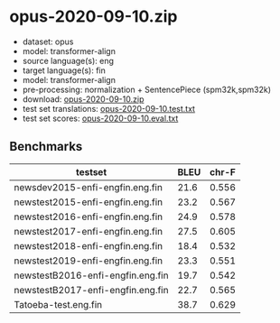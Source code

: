 # opus-2020-09-10.zip

* dataset: opus
* model: transformer-align
* source language(s): eng
* target language(s): fin
* model: transformer-align
* pre-processing: normalization + SentencePiece (spm32k,spm32k)
* download: [opus-2020-09-10.zip](https://object.pouta.csc.fi/Tatoeba-MT-models/eng-fin/opus-2020-09-10.zip)
* test set translations: [opus-2020-09-10.test.txt](https://object.pouta.csc.fi/Tatoeba-MT-models/eng-fin/opus-2020-09-10.test.txt)
* test set scores: [opus-2020-09-10.eval.txt](https://object.pouta.csc.fi/Tatoeba-MT-models/eng-fin/opus-2020-09-10.eval.txt)

## Benchmarks

| testset               | BLEU  | chr-F |
|-----------------------|-------|-------|
| newsdev2015-enfi-engfin.eng.fin 	| 21.6 	| 0.556 |
| newstest2015-enfi-engfin.eng.fin 	| 23.2 	| 0.567 |
| newstest2016-enfi-engfin.eng.fin 	| 24.9 	| 0.578 |
| newstest2017-enfi-engfin.eng.fin 	| 27.5 	| 0.605 |
| newstest2018-enfi-engfin.eng.fin 	| 18.4 	| 0.532 |
| newstest2019-enfi-engfin.eng.fin 	| 23.3 	| 0.551 |
| newstestB2016-enfi-engfin.eng.fin 	| 19.7 	| 0.542 |
| newstestB2017-enfi-engfin.eng.fin 	| 22.7 	| 0.565 |
| Tatoeba-test.eng.fin 	| 38.7 	| 0.629 |

